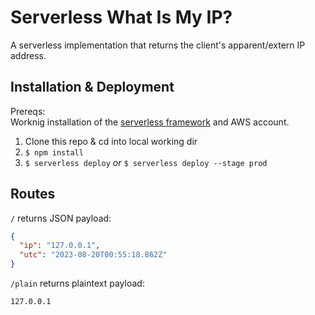 # Serverless What Is My IP?

A serverless implementation that returns the client's apparent/extern IP address.

## Installation & Deployment

Prereqs:  
Worknig installation of the [serverless framework](https://www.serverless.com/framework/docs/getting-started) and AWS account.

1. Clone this repo & cd into local working dir
2. `$ npm install`
3. `$ serverless deploy` _or_ `$ serverless deploy --stage prod`

## Routes

`/` returns JSON payload:  

```json
{
  "ip": "127.0.0.1",
  "utc": "2023-08-20T00:55:18.862Z"
}
```

`/plain` returns plaintext payload:  

```
127.0.0.1
```
